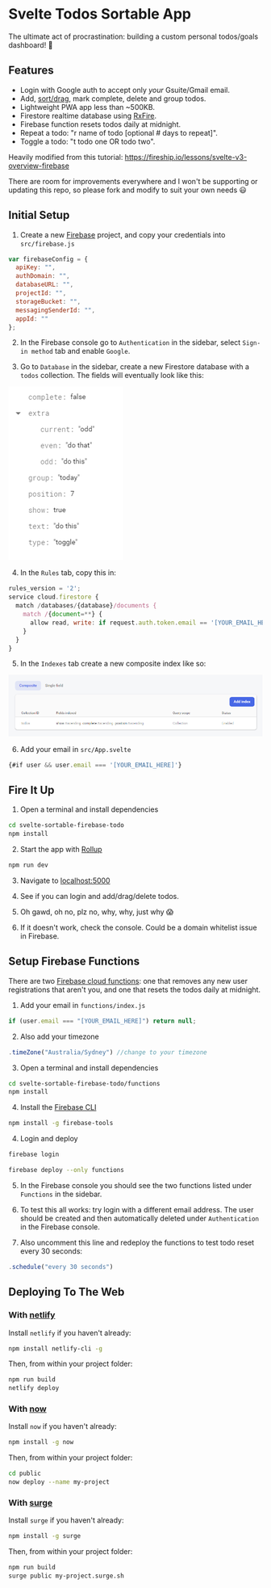 # Svelte Todos Sortable App

The ultimate act of procrastination: building a custom personal todos/goals dashboard! 🤨

## Features

* Login with Google auth to accept only _your_ Gsuite/Gmail email.
* Add, [sort/drag](https://github.com/solidsnail/svelte-sortablejs), mark complete, delete and group todos.
* Lightweight PWA app less than ~500KB.
* Firestore realtime database using [RxFire](https://github.com/firebase/firebase-js-sdk/tree/master/packages/rxfire).
* Firebase function resets todos daily at midnight.
* Repeat a todo: "r name of todo [optional # days to repeat]".
* Toggle a todo: "t todo one OR todo two".

Heavily modified from this tutorial: https://fireship.io/lessons/svelte-v3-overview-firebase

There are room for improvements everywhere and I won't be supporting or updating this repo, so please fork and modify to suit your own needs 😃

## Initial Setup

1. Create a new [Firebase](https://console.firebase.google.com/) project, and copy your credentials into `src/firebase.js`

```js
var firebaseConfig = {
  apiKey: "",
  authDomain: "",
  databaseURL: "",
  projectId: "",
  storageBucket: "",
  messagingSenderId: "",
  appId: ""
};
```

2. In the Firebase console go to `Authentication` in the sidebar, select `Sign-in method` tab and enable `Google`.

3. Go to `Database` in the sidebar, create a new Firestore database with a `todos` collection. The fields will eventually look like this:

![Firestore Fields](/docs/img/fields.png)

4. In the `Rules` tab, copy this in:

```js
rules_version = '2';
service cloud.firestore {
  match /databases/{database}/documents {
    match /{document=**} {
      allow read, write: if request.auth.token.email == '[YOUR_EMAIL_HERE]'
    }
  }
}
```

5. In the `Indexes` tab create a new composite index like so:

![Firestore Index](/docs/img/index.png)

6. Add your email in `src/App.svelte`

```js
{#if user && user.email === '[YOUR_EMAIL_HERE]'}
```

## Fire It Up

1. Open a terminal and install dependencies

```bash
cd svelte-sortable-firebase-todo
npm install
```

2. Start the app with [Rollup](https://rollupjs.org)

```bash
npm run dev
```

3. Navigate to [localhost:5000](http://localhost:5000)

4. See if you can login and add/drag/delete todos.

5. Oh gawd, oh no, plz no, why, why, just why 😱

6. If it doesn't work, check the console. Could be a domain whitelist issue in Firebase.

## Setup Firebase Functions

There are two [Firebase cloud functions](https://firebase.google.com/docs/functions/get-started): one that removes any new user registrations that aren't you, and one that resets the todos daily at midnight.

1. Add your email in `functions/index.js`

```js
if (user.email === "[YOUR_EMAIL_HERE]") return null;
```

2. Also add your timezone

```js
.timeZone("Australia/Sydney") //change to your timezone
```

3. Open a terminal and install dependencies

```bash
cd svelte-sortable-firebase-todo/functions
npm install
```

4. Install the [Firebase CLI](https://firebaseopensource.com/projects/firebase/firebase-tools/)

```bash
npm install -g firebase-tools
```

4. Login and deploy

```bash
firebase login
```

```bash
firebase deploy --only functions
```

5. In the Firebase console you should see the two functions listed under `Functions` in the sidebar.

6. To test this all works: try login with a different email address. The user should be created and then automatically deleted under `Authentication` in the Firebase console.

7. Also uncomment this line and redeploy the functions to test todo reset every 30 seconds:

```js
.schedule("every 30 seconds")
```

## Deploying To The Web

### With [netlify](https://www.netlify.com)

Install `netlify` if you haven't already:

```bash
npm install netlify-cli -g
```

Then, from within your project folder:

```bash
npm run build
netlify deploy
```

### With [now](https://zeit.co/now)

Install `now` if you haven't already:

```bash
npm install -g now
```

Then, from within your project folder:

```bash
cd public
now deploy --name my-project
```

### With [surge](https://surge.sh)

Install `surge` if you haven't already:

```bash
npm install -g surge
```

Then, from within your project folder:

```bash
npm run build
surge public my-project.surge.sh
```
